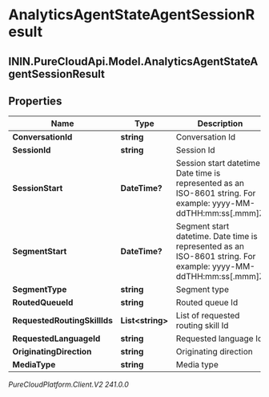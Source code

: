 # AnalyticsAgentStateAgentSessionResult

## ININ.PureCloudApi.Model.AnalyticsAgentStateAgentSessionResult

## Properties

|Name | Type | Description | Notes|
|------------ | ------------- | ------------- | -------------|
| **ConversationId** | **string** | Conversation Id | [optional] |
| **SessionId** | **string** | Session Id | [optional] |
| **SessionStart** | **DateTime?** | Session start datetime. Date time is represented as an ISO-8601 string. For example: yyyy-MM-ddTHH:mm:ss[.mmm]Z | [optional] |
| **SegmentStart** | **DateTime?** | Segment start datetime. Date time is represented as an ISO-8601 string. For example: yyyy-MM-ddTHH:mm:ss[.mmm]Z | [optional] |
| **SegmentType** | **string** | Segment type | [optional] |
| **RoutedQueueId** | **string** | Routed queue Id | [optional] |
| **RequestedRoutingSkillIds** | **List&lt;string&gt;** | List of requested routing skill Id | [optional] |
| **RequestedLanguageId** | **string** | Requested language Id | [optional] |
| **OriginatingDirection** | **string** | Originating direction | [optional] |
| **MediaType** | **string** | Media type | [optional] |



_PureCloudPlatform.Client.V2 241.0.0_
